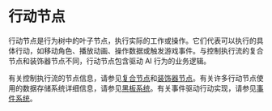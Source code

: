 # 行动节点

行动节点是行为树中的叶子节点，执行实际的工作或操作。它们代表可以执行的具体行动，如移动角色、播放动画、操作数据或触发游戏事件。与控制执行流的复合节点和装饰器节点不同，行动节点包含驱动 AI 行为的业务逻辑。

有关控制执行流的节点信息，请参见[复合节点](04-02-01-02-composite-nodes.md)和[装饰器节点](04-02-01-03-decorator-nodes.md)。有关许多行动节点使用的数据存储系统详细信息，请参见[黑板系统](04-02-01-06-blackboard-system.md)。有关事件驱动行动实现，请参见[事件系统](04-02-01-07-event-system.md)。